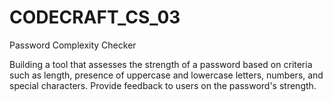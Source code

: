 # CODECRAFT_CS_03
Password Complexity Checker

Building a tool that assesses the strength of a password based on criteria such as length, presence of uppercase and lowercase letters, numbers, and special characters. Provide feedback to users on the password's strength.
